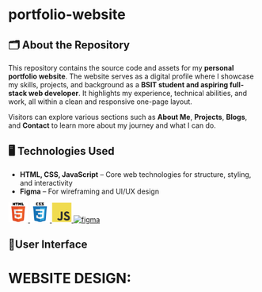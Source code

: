 # portfolio-website

## 🗂️ About the Repository

This repository contains the source code and assets for my **personal portfolio website**. The website serves as a digital profile where I showcase my skills, projects, and background as a **BSIT student and aspiring full-stack web developer**. It highlights my experience, technical abilities, and work, all within a clean and responsive one-page layout.

Visitors can explore various sections such as **About Me**, **Projects**, **Blogs**, and **Contact** to learn more about my journey and what I can do.

## 🖥️ Technologies Used

- **HTML, CSS, JavaScript** – Core web technologies for structure, styling, and interactivity
- **Figma** – For wireframing and UI/UX design

<p align="left">
  <a href="https://www.w3.org/html/" target="_blank" rel="noreferrer">
    <img src="https://raw.githubusercontent.com/devicons/devicon/master/icons/html5/html5-original-wordmark.svg" alt="html5" width="40" height="40"/>
  </a>
  <a href="https://www.w3schools.com/css/" target="_blank" rel="noreferrer">
    <img src="https://raw.githubusercontent.com/devicons/devicon/master/icons/css3/css3-original-wordmark.svg" alt="css3" width="40" height="40"/>
  </a>
  <a href="https://developer.mozilla.org/en-US/docs/Web/JavaScript" target="_blank" rel="noreferrer">
    <img src="https://raw.githubusercontent.com/devicons/devicon/master/icons/javascript/javascript-original.svg" alt="javascript" width="40" height="40"/>
  </a>
  <a href="https://www.figma.com/" target="_blank" rel="noreferrer">
    <img src="https://www.vectorlogo.zone/logos/figma/figma-icon.svg" alt="figma" width="40" height="40"/>
  </a>
</p>

## 📱User Interface
**WEBSITE DESIGN:**
=======
